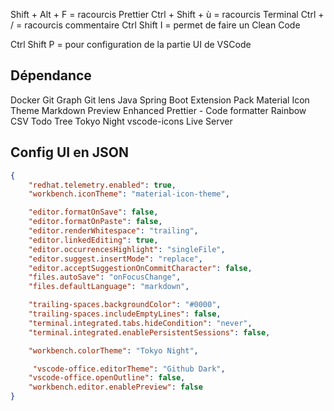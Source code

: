 Shift + Alt + F = racourcis Prettier
Ctrl + Shift + ù = racourcis Terminal
Ctrl + / = racourcis commentaire
Ctrl Shift I = permet de faire un Clean Code

Ctrl Shift P = pour configuration de la partie UI de VSCode

## Dépendance
Docker
Git Graph
Git lens
Java
Spring Boot Extension Pack
Material Icon Theme
Markdown Preview Enhanced
Prettier - Code formatter
Rainbow CSV
Todo Tree
Tokyo Night
vscode-icons
Live Server

## Config UI en JSON
``` json
{
    "redhat.telemetry.enabled": true,
    "workbench.iconTheme": "material-icon-theme",

    "editor.formatOnSave": false,
    "editor.formatOnPaste": false,
    "editor.renderWhitespace": "trailing",
    "editor.linkedEditing": true,
    "editor.occurrencesHighlight": "singleFile",
    "editor.suggest.insertMode": "replace",
    "editor.acceptSuggestionOnCommitCharacter": false,
    "files.autoSave": "onFocusChange",
    "files.defaultLanguage": "markdown",

    "trailing-spaces.backgroundColor": "#0000",  
    "trailing-spaces.includeEmptyLines": false,
    "terminal.integrated.tabs.hideCondition": "never",
    "terminal.integrated.enablePersistentSessions": false,

    "workbench.colorTheme": "Tokyo Night",

     "vscode-office.editorTheme": "Github Dark",
    "vscode-office.openOutline": false,
    "workbench.editor.enablePreview": false
}
```